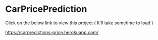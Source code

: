 # CarPricePrediction

Click on the below link to view this project ( It'll take sometime to load )

https://carpredictions-price.herokuapp.com/
